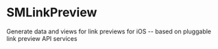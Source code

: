 # SMLinkPreview
Generate data and views for link previews for iOS -- based on pluggable link preview API services
